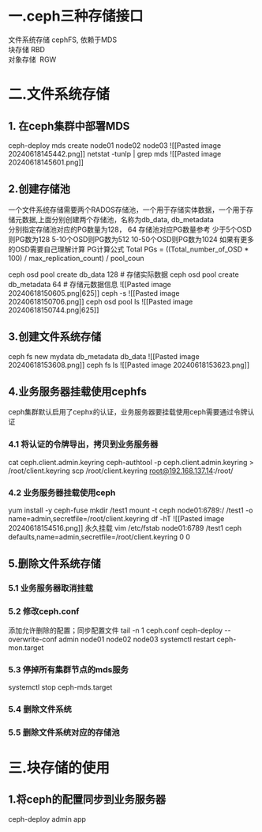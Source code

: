 # 一.ceph三种存储接口

文件系统存储  cephFS, 依赖于MDS  
块存储             RBD  
对象存储         RGW

# 二.文件系统存储

## 1. 在ceph集群中部署MDS
ceph-deploy mds create node01 node02 node03
![[Pasted image 20240618145442.png]]
netstat -tunlp | grep mds
![[Pasted image 20240618145601.png]]
## 2.创建存储池
一个文件系统存储需要两个RADOS存储池，一个用于存储实体数据，一个用于存储元数据,上面分别创建两个存储池，名称为db_data, db_metadata  
分别指定存储池对应的PG数量为128， 64
存储池对应PG数量参考
少于5个OSD则PG数为128
5-10个OSD则PG数为512
10-50个OSD则PG数为1024
如果有更多的OSD需要自己理解计算
PG计算公式
Total PGs = ((Total_number_of_OSD * 100) / max_replication_count) / pool_coun

ceph osd pool create db_data 128          # 存储实际数据
ceph osd pool create db_metadata 64   # 存储元数据信息
![[Pasted image 20240618150605.png|625]]
ceph -s
![[Pasted image 20240618150706.png]]
ceph osd pool ls
![[Pasted image 20240618150744.png|625]]

## 3.创建文件系统存储
ceph fs new mydata db_metadata db_data
![[Pasted image 20240618153608.png]]
ceph fs ls
![[Pasted image 20240618153623.png]]
## 4.业务服务器挂载使用cephfs
ceph集群默认启用了cephx的认证，业务服务器要挂载使用ceph需要通过令牌认证
### 4.1 将认证的令牌导出，拷贝到业务服务器
cat ceph.client.admin.keyring
ceph-authtool -p ceph.client.admin.keyring > /root/client.keyring
scp /root/client.keyring root@192.168.137.14:/root/
### 4.2 业务服务器挂载使用ceph
yum install -y ceph-fuse
mkdir /test1
mount -t ceph node01:6789:/ /test1 -o name=admin,secretfile=/root/client.keyring
df -hT
![[Pasted image 20240618154516.png]]
永久挂载
vim /etc/fstab
node01:6789 /test1 ceph defaults,name=admin,secretfile=/root/client.keyring 0 0 

## 5.删除文件系统存储

### 5.1 业务服务器取消挂载
### 5.2 修改ceph.conf
添加允许删除的配置；同步配置文件
tail -n 1 ceph.conf
ceph-deploy --overwrite-conf admin node01 node02 node03
systemctl restart ceph-mon.target

### 5.3 停掉所有集群节点的mds服务
systemctl stop ceph-mds.target

### 5.4 删除文件系统
### 5.5 删除文件系统对应的存储池

# 三.块存储的使用
## 1.将ceph的配置同步到业务服务器
ceph-deploy admin app